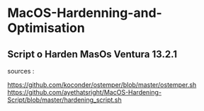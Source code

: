 # MacOS-Hardenning-and-Optimisation

Script o Harden MasOs Ventura 13.2.1
-------------------------------

sources : 

https://github.com/koconder/ostemper/blob/master/ostemper.sh
https://github.com/ayethatsright/MacOS-Hardening-Script/blob/master/hardening_script.sh
